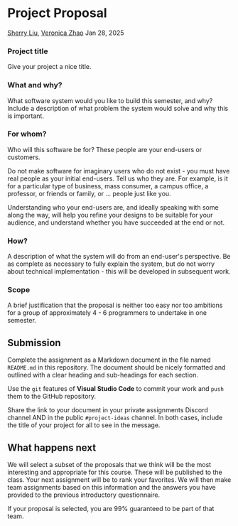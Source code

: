 # Project Proposal

[Sherry Liu](https://github.com/SherryKu), [Veronica Zhao](https://github.com/verozhao)
Jan 28, 2025

### Project title

Give your project a nice title.

### What and why?

What software system would you like to build this semester, and why? Include a description of what problem the system would solve and why this is important.

### For whom?

Who will this software be for? These people are your end-users or customers.

Do not make software for imaginary users who do not exist - you must have real people as your initial end-users. Tell us who they are. For example, is it for a particular type of business, mass consumer, a campus office, a professor, or friends or family, or ... people just like you.

Understanding who your end-users are, and ideally speaking with some along the way, will help you refine your designs to be suitable for your audience, and understand whether you have succeeded at the end or not.

### How?

A description of what the system will do from an end-user's perspective. Be as complete as necessary to fully explain the system, but do not worry about technical implementation - this will be developed in subsequent work.

### Scope

A brief justification that the proposal is neither too easy nor too ambitions for a group of approximately 4 - 6 programmers to undertake in one semester.

## Submission

Complete the assignment as a Markdown document in the file named `README.md` in this repository. The document should be nicely formatted and outlined with a clear heading and sub-headings for each section.

Use the `git` features of **Visual Studio Code** to commit your work and `push` them to the GitHub repository.

Share the link to your document in your private assignments Discord channel AND in the public `#project-ideas` channel. In both cases, include the title of your project for all to see in the message.

## What happens next

We will select a subset of the proposals that we think will be the most interesting and appropriate for this course. These will be published to the class. Your next assignment will be to rank your favorites. We will then make team assignments based on this information and the answers you have provided to the previous introductory questionnaire.

If your proposal is selected, you are 99% guaranteed to be part of that team.
